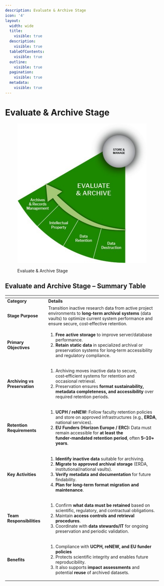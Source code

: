 ```yaml
---
description: Evaluate & Archive Stage
icon: '4'
layout:
  width: wide
  title:
    visible: true
  description:
    visible: true
  tableOfContents:
    visible: true
  outline:
    visible: true
  pagination:
    visible: true
  metadata:
    visible: true
---
```


# Evaluate & Archive Stage

<figure><img src="../../../.gitbook/assets/Evaluate and Archive.jpg" alt=""><figcaption><p>Evaluate &#x26; Archive Stage</p></figcaption></figure>

## **Evaluate and Archive Stage – Summary Table**

<table data-header-hidden data-full-width="true"><thead><tr><th></th><th></th></tr></thead><tbody><tr><td><strong>Category</strong></td><td><strong>Details</strong></td></tr><tr><td><strong>Stage Purpose</strong></td><td>Transition inactive research data from active project environments to <strong>long‑term archival systems</strong> (data vaults) to optimize current system performance and ensure secure, cost‑effective retention.</td></tr><tr><td><strong>Primary Objectives</strong></td><td><ol><li><strong>Free active storage</strong> to improve server/database performance.</li><li><strong>Retain static data</strong> in specialized archival or preservation systems for long‑term accessibility and regulatory compliance.</li></ol></td></tr><tr><td><strong>Archiving vs Preservation</strong></td><td><ol><li>Archiving moves inactive data to secure, cost‑efficient systems for retention and occasional retrieval. </li><li>Preservation ensures <strong>format sustainability, metadata completeness, and accessibility</strong> over required retention periods.</li></ol></td></tr><tr><td><strong>Retention Requirements</strong></td><td><ol><li><strong>UCPH / reNEW:</strong> Follow faculty retention policies and store on approved infrastructures (e.g., <strong>ERDA</strong>, national services).</li><li><strong>EU Funders (Horizon Europe / ERC):</strong> Data must remain accessible for <strong>at least the funder‑mandated retention period</strong>, often <strong>5–10+ years</strong>.</li></ol></td></tr><tr><td><strong>Key Activities</strong></td><td><ol><li><strong>Identify inactive data</strong> suitable for archiving.</li><li><strong>Migrate to approved archival storage</strong> (ERDA, institutional/national vaults).</li><li><strong>Verify metadata and documentation</strong> for future findability.</li><li><strong>Plan for long‑term format migration and maintenance</strong>.</li></ol></td></tr><tr><td><strong>Team Responsibilities</strong></td><td><ol><li>Confirm <strong>what data must be retained</strong> based on scientific, regulatory, and contractual obligations.</li><li>Maintain <strong>access controls and retrieval procedures</strong>.</li><li>Coordinate with <strong>data stewards/IT</strong> for ongoing preservation and periodic validation.</li></ol></td></tr><tr><td><strong>Benefits</strong></td><td><ol><li>Compliance with <strong>UCPH, reNEW, and EU funder policies</strong></li><li>Protects scientific integrity and enables future reproducibility. </li><li>It also supports <strong>impact assessments</strong> and potential <strong>reuse</strong> of archived datasets.</li></ol></td></tr></tbody></table>

